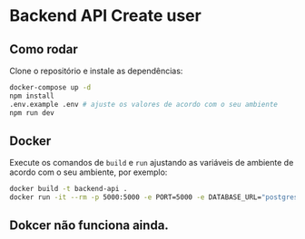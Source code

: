 # Backend API Create user

## Como rodar

Clone o repositório e instale as dependências:

```bash
docker-compose up -d
npm install
.env.example .env # ajuste os valores de acordo com o seu ambiente
npm run dev
```

## Docker

Execute os comandos de `build` e `run`
ajustando as variáveis de ambiente de acordo com o seu ambiente, por exemplo:

```bash
docker build -t backend-api .
docker run -it --rm -p 5000:5000 -e PORT=5000 -e DATABASE_URL="postgresql://postgres:secret@host.docker.internal:5432/develop?schema=public" backend-api
```

## Dokcer não funciona ainda.
